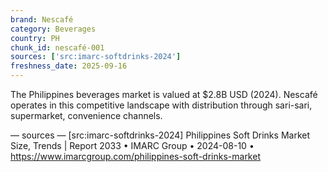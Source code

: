 ```yaml
---
brand: Nescafé
category: Beverages
country: PH
chunk_id: nescafé-001
sources: ['src:imarc-softdrinks-2024']
freshness_date: 2025-09-16
---
```


The Philippines beverages market is valued at $2.8B USD (2024). Nescafé operates in this competitive landscape with distribution through sari-sari, supermarket, convenience channels.

— sources —
[src:imarc-softdrinks-2024] Philippines Soft Drinks Market Size, Trends | Report 2033 • IMARC Group • 2024-08-10 • https://www.imarcgroup.com/philippines-soft-drinks-market
